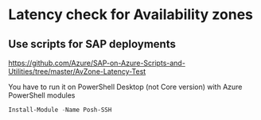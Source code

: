 # Latency check for Availability zones

## Use scripts for SAP deployments

https://github.com/Azure/SAP-on-Azure-Scripts-and-Utilities/tree/master/AvZone-Latency-Test

You have to run it on PowerShell Desktop (not Core version) with Azure PowerShell modules

```powershell
Install-Module -Name Posh-SSH
```
